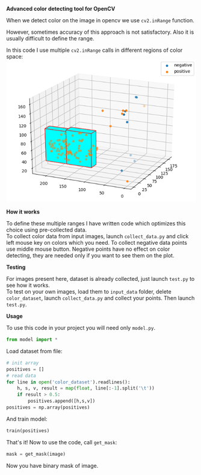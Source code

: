 **Advanced color detecting tool for OpenCV**

When we detect color on the image in opencv we use `cv2.inRange` function.  

However, sometimes accuracy of this approach is not satisfactory. Also it is usually difficult to define the range.

In this code I use multiple `cv2.inRange` calls in different regions of color space:  
![Points in HSV color space](Figure_1.png)

**How it works**

To define these multiple ranges I have written code which optimizes this choice using pre-collected data.  
To collect color data from input images, launch `collect_data.py` and click left mouse key on colors which you need. To collect negative data points use middle mouse button. Negative points have no effect on color detecting, they are needed only if you want to see them on the plot.

**Testing**

For images present here, dataset is already collected, just launch `test.py` to see how it works.  
To test on your own images, load them to `input_data` folder, delete `color_dataset`, launch `collect_data.py` and collect your points. Then launch `test.py`.

**Usage**

To use this code in your project you will need only `model.py`.  
```Python
from model import *
```
Load dataset from file:
```Python
# init array
positives = []
# read data
for line in open('color_dataset').readlines():
	h, s, v, result = map(float, line[:-1].split('\t'))
	if result > 0.5:
		positives.append([h,s,v])
positives = np.array(positives)
```
And train model:
```Python
train(positives)
```
That's it! Now to use the code, call `get_mask`:
```Python
mask = get_mask(image)
```
Now you have binary mask of image.
